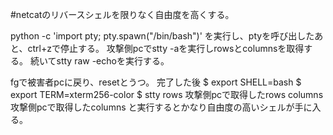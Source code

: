 #netcatのリバースシェルを限りなく自由度を高くする。


python -c 'import pty; pty.spawn("/bin/bash")'
を実行し、ptyを呼び出したあと、ctrl+zで停止する。
攻撃側pcでstty -aを実行しrowsとcolumnsを取得する。
続いてstty raw -echoを実行する。

fgで被害者pcに戻り、resetとうつ。
完了した後
$ export SHELL=bash
$ export TERM=xterm256-color
$ stty rows 攻撃側pcで取得したrows columns 攻撃側pcで取得したcolumns
と実行するとかなり自由度の高いシェルが手に入る。
